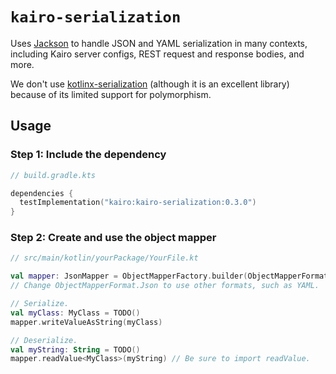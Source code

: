 # `kairo-serialization`

Uses [Jackson](https://github.com/FasterXML/jackson)
to handle JSON and YAML serialization in many contexts,
including Kairo server configs, REST request and response bodies, and more.

We don't use [kotlinx-serialization](https://github.com/Kotlin/kotlinx.serialization)
(although it is an excellent library)
because of its limited support for polymorphism.

## Usage

### Step 1: Include the dependency

```kotlin
// build.gradle.kts

dependencies {
  testImplementation("kairo:kairo-serialization:0.3.0")
}
```

### Step 2: Create and use the object mapper

```kotlin
// src/main/kotlin/yourPackage/YourFile.kt

val mapper: JsonMapper = ObjectMapperFactory.builder(ObjectMapperFormat.Json).build()
// Change ObjectMapperFormat.Json to use other formats, such as YAML.

// Serialize.
val myClass: MyClass = TODO()
mapper.writeValueAsString(myClass)

// Deserialize.
val myString: String = TODO()
mapper.readValue<MyClass>(myString) // Be sure to import readValue.
```
